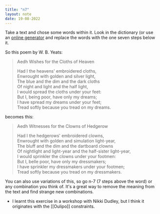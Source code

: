 ```yaml
---
title: "n7"
layout: note
date: 19-08-2022
---
```


Take a text and chose some words within it. Look in the dictionary (or use an <a href="http://www.spoonbill.org/n+7/" >online generator</a> and replace the words with the one seven steps below it.

So this poem by W. B. Yeats:

> Aedh Wishes for the Cloths of Heaven  
>   
> Had I the heavens' embroidered cloths,  
> Enwrought with golden and silver light,  
> The blue and the dim and the dark cloths  
> Of night and light and the half light,  
> I would spread the cloths under your feet:  
> But I, being poor, have only my dreams;  
> I have spread my dreams under your feet;  
> Tread softly because you tread on my dreams.  

becomes this:

> Aedh Witnesses for the Clowns of Hedgerow  
>   
> Had I the hedgerows' embroidered clowns,  
> Enwrought with golden and simulation light-year,  
> The bluff and the dim and the dartboard clowns  
> Of nightlight and light-year and the half-sister light-year,  
> I would sprinkler the clowns under your footmen:  
> But I, belle poor, have only my dressmakers;  
> I have sprinkler my dressmakers under your footmen;  
> Tread softly because you tread on my dressmakers.  

You can also use variations of this, so go n-7 (7 steps above the word) or any combination you think of. It's a great way to remove the meaning from the text and find strange new combinations.

-   I learnt this exercise in a workshop with Nikki Dudley, but I think it originates with the [[Oulipo]] constraints.
